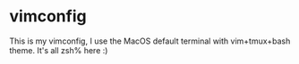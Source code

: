 # vimconfig
This is my vimconfig, I use the MacOS default terminal with vim+tmux+bash theme. It's all zsh% here :)
